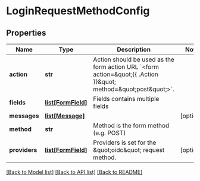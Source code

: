 # LoginRequestMethodConfig

## Properties
Name | Type | Description | Notes
------------ | ------------- | ------------- | -------------
**action** | **str** | Action should be used as the form action URL &#x60;&lt;form action&#x3D;\&quot;{{ .Action }}\&quot; method&#x3D;\&quot;post\&quot;&gt;&#x60;. | 
**fields** | [**list[FormField]**](FormField.md) | Fields contains multiple fields | 
**messages** | [**list[Message]**](Message.md) |  | [optional] 
**method** | **str** | Method is the form method (e.g. POST) | 
**providers** | [**list[FormField]**](FormField.md) | Providers is set for the \&quot;oidc\&quot; request method. | [optional] 

[[Back to Model list]](../README.md#documentation-for-models) [[Back to API list]](../README.md#documentation-for-api-endpoints) [[Back to README]](../README.md)


